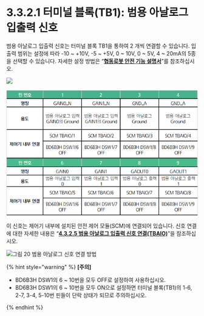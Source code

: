 # 3.3.2.1 터미널 블록(TB1): 범용 아날로그 입출력 신호

범용 아날로그 입출력 신호는 터미널 블록 TB1을 통하여 2 개씩 연결할 수 있습니다. 입출력 범위는 설정에 따라 -10 \~ +10V, -5 \~ +5V, 0 \~ 10V, 0 \~ 5V, 4 \~ 20mA의 5종을 선택할 수 있습니다. 자세한 설정 방법은 “[**협동로봇 안전 기능 설명서**](https://hyundai-robotics.gitbook.io/cobot-safety-function/)”를 참조하십시오.

![](../../../.gitbook/assets/tb1\_1.png)

![](<../../../.gitbook/assets/image (35).png>)

이 신호는 제어기 내부에 설치된 안전 제어 모듈(SCM)에 연결되어 있습니다. 신호 연결에 대한 자세한 내용은 “[**4.3.2.5 범용 아날로그 입출력 신호 연결(TBAIO)**](../../../4-maintenance/4-3-controller-check-maintenance/2-safety-control-module/5-tbaio.md)”을 참조하십시오.

![그림 20 범용 아날로그 신호 연결 방법](../../../.gitbook/assets/tb1\_2.png)

{% hint style="warning" %}
**\[주의]**

* BD6B3H DSW1의 6 \~ 10번을 모두 OFF로 설정하여 사용하십시오.
*   BD6B3H DSW1의 6 \~ 10번을 모두 ON으로 설정하면 터미널 블록(TB1)의 1-6, 2-7, 3-4, 5-10번 핀들이 단락 상태가 되므로 주의하십시오.


{% endhint %}
